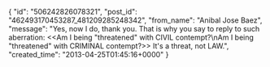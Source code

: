  {
   "id": "506242826078321",
   "post_id": "462493170453287_481209285248342",
   "from_name": "Anibal Jose Baez",
   "message": "Yes, now I do, thank you. That is why you say to reply to such aberration: <<Am I being \"threatened\" with CIVIL contempt?\nAm I being \"threatened\" with CRIMINAL contempt?>> It's a threat, not LAW.",
   "created_time": "2013-04-25T01:45:16+0000"
 }
